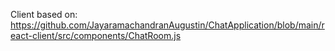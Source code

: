 Client based on:
https://github.com/JayaramachandranAugustin/ChatApplication/blob/main/react-client/src/components/ChatRoom.js
